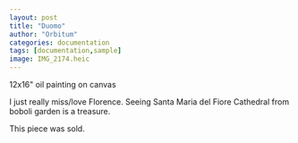 ```yaml
---
layout: post
title: "Duomo"
author: "Orbitum"
categories: documentation
tags: [documentation,sample]
image: IMG_2174.heic
---
```

12x16" oil painting on canvas

I just really miss/love Florence. Seeing Santa Maria del Fiore Cathedral from boboli garden is a treasure. 

This piece was sold.
